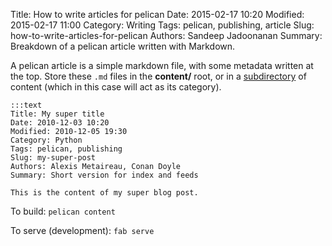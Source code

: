 Title: How to write articles for pelican
Date: 2015-02-17 10:20
Modified: 2015-02-17 11:00
Category: Writing
Tags: pelican, publishing, article
Slug: how-to-write-articles-for-pelican
Authors: Sandeep Jadoonanan
Summary: Breakdown of a pelican article written with Markdown.

A pelican article is a simple markdown file, with some metadata written at the top. Store these `.md` files in the **content/** root, or in a [subdirectory](http://docs.getpelican.com/en/3.5.0/content.html#linking-to-internal-content) of content (which in this case will act as its category).

	:::text
	Title: My super title
	Date: 2010-12-03 10:20
	Modified: 2010-12-05 19:30
	Category: Python
	Tags: pelican, publishing
	Slug: my-super-post
	Authors: Alexis Metaireau, Conan Doyle
	Summary: Short version for index and feeds

	This is the content of my super blog post.

To build: `pelican content`

To serve (development): `fab serve`